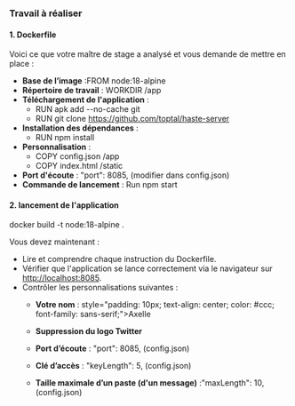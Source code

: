 ### Travail à réaliser

#### 1. **Dockerfile**

Voici ce que votre maître de stage a analysé et vous demande de mettre en place :

- **Base de l’image** :FROM node:18-alpine 
- **Répertoire de travail** : WORKDIR /app
- **Téléchargement de l'application** : 
    - RUN apk  add --no-cache git
    - RUN git clone https://github.com/toptal/haste-server
- **Installation des dépendances** :
    - RUN npm install
- **Personnalisation** :
  - COPY config.json /app
  - COPY index.html /static
- **Port d'écoute** : "port": 8085, (modifier dans config.json)
- **Commande de lancement** : Run npm start 

#### 2. lancement de l'application
docker build -t node:18-alpine . 

Vous devez maintenant :

- Lire et comprendre chaque instruction du Dockerfile.
- Vérifier que l'application se lance correctement via le navigateur sur [http://localhost:8085](http://localhost:8085).
- Contrôler les personnalisations suivantes :
  - **Votre nom** :  style="padding: 10px; text-align: center; color: #ccc; font-family: sans-serif;">Axelle</span></a>

  - **Suppression du logo Twitter**
  - **Port d’écoute** : "port": 8085, (config.json)
  - **Clé d’accès** : "keyLength": 5, (config.json)
  - **Taille maximale d’un paste (d'un message)** :"maxLength": 10, (config.json)



